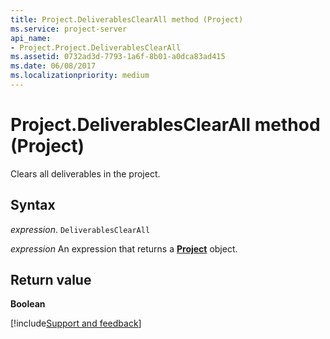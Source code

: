 ```yaml
---
title: Project.DeliverablesClearAll method (Project)
ms.service: project-server
api_name:
- Project.Project.DeliverablesClearAll
ms.assetid: 0732ad3d-7793-1a6f-8b01-a0dca83ad415
ms.date: 06/08/2017
ms.localizationpriority: medium
---
```



# Project.DeliverablesClearAll method (Project)

Clears all deliverables in the project.


## Syntax

_expression_. `DeliverablesClearAll`

 _expression_ An expression that returns a **[Project](project.project.md)** object.


## Return value

 **Boolean**

[!include[Support and feedback](~/includes/feedback-boilerplate.md)]